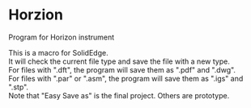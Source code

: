 # Horzion
Program for Horizon instrument

This is a macro for SolidEdge.  
It will check the current file type and save the file with a new type.  
For files with ".dft", the program will save them as ".pdf" and ".dwg".   
For files with ".par" or ".asm", the program will save them as ".igs" and ".stp".  
Note that "Easy Save as" is the final project. Others are prototype.
